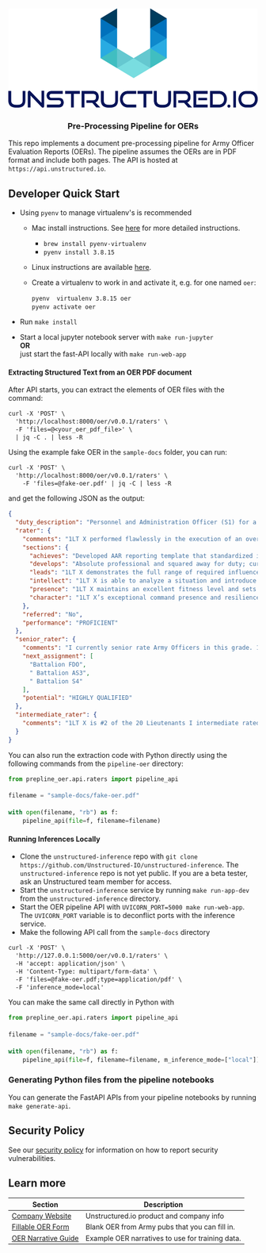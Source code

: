 <h3 align="center">
  <img src="img/unstructured_logo.png" height="200">
</h3>

<h3 align="center">
  <p>Pre-Processing Pipeline for OERs</p>
</h3>


This repo implements a document pre-processing pipeline for Army Officer Evaluation Reports (OERs).
The pipeline assumes the OERs are in PDF format and include both pages.
The API is hosted at `https://api.unstructured.io`.

## Developer Quick Start

* Using `pyenv` to manage virtualenv's is recommended
	* Mac install instructions. See [here](https://github.com/Unstructured-IO/community#mac--homebrew) for more detailed instructions.
		* `brew install pyenv-virtualenv`
	  * `pyenv install 3.8.15`
  * Linux instructions are available [here](https://github.com/Unstructured-IO/community#linux).

  * Create a virtualenv to work in and activate it, e.g. for one named `oer`:

	`pyenv  virtualenv 3.8.15 oer` <br />
	`pyenv activate oer`

* Run `make install`
* Start a local jupyter notebook server with `make run-jupyter` <br />
	**OR** <br />
	just start the fast-API locally with `make run-web-app`

#### Extracting Structured Text from an OER PDF document
After API starts, you can extract the elements of OER files with the command:
```
curl -X 'POST' \
  'http://localhost:8000/oer/v0.0.1/raters' \
  -F 'files=@<your_oer_pdf_file>' \
  | jq -C . | less -R
```

Using the example fake OER in the `sample-docs` folder, you can run:

```
curl -X 'POST' \
  'http://localhost:8000/oer/v0.0.1/raters' \
    -F 'files=@fake-oer.pdf' | jq -C | less -R
```

and get the following JSON as the output:

```json
{
  "duty_description": "Personnel and Administration Officer (S1) for a training battalion in the U.S. Army reserve. Principal staff assistant to the battalion commander. Exercise staff supervisor in matters pertaining to strength management, personnel qualifications and evaluations, personnel assignment, clearance, recruiting, retention, and battalion administration. Responsible for the overall supervision of the battalion Personnel Administration Center (PAC) and its activities. Serves as commander of Headquarters and Headquarters Detachment. Additional duties include; Battalion Safety Officer, Equal Opportunity Officer, Records Management Officer, and Retention Officer.",
  "rater": {
    "comments": "1LT X performed flawlessly in the execution of an overseas detention and area security mission at Guantanamo Bay, Cuba. Exceptional performance during this limited rating period by CPT X.",
    "sections": {
      "achieves": "Developed AAR reporting template that standardized information across the battalion and ensured compliance with Army Regulations. She consistently presented appropriate and useful monthly reports on security clearances, weather effects, and threat assessments.",
      "develops": "Absolute professional and squared away for duty; current on all applicable skills, knowledge, and mental toughness by engaging in engages in continual self-development. Using his extensive experience, 1LT X works well after normal duty hours, provides coaching, and counseling and mentoring.",
      "leads": "1LT X demonstrates the full range of required influence techniques enabling him to speak, lead and motivate every person in his unit. 1LT X works with the Alameda County Sheriff’s office, as well as other outside agencies, in order to build positive relationships established that have enhanced unit training.",
      "intellect": "1LT X is able to analyze a situation and introduce new ideas when opportunities exist, approaching challenging circumstances with creativity and intellect. 1LT X is highly proficient in interacting with others, effectively adjusting behaviors when interacting with superiors, peers, and subordinates.",
      "presence": "1LT X maintains an excellent fitness level and sets the standard for his Soldiers, with a score of 275 on his last APFT. 1LT X models the composure, outward calm, and control over his emotions that you want to see in a leader during adverse conditions.",
      "character": "1LT X’s exceptional command presence and resilience lends itself to consistent mission accomplishment, good order and discipline, and a positive climate. 1LT X’s outstanding attitude and thirst for knowledge exceeds those around him which contributes to his overall exceptional character."
    },
    "referred": "No",
    "performance": "PROFICIENT"
  },
  "senior_rater": {
    "comments": "I currently senior rate Army Officers in this grade. 1LT X is #4 of the 44 Lieutenants I senior rated. 1LT X is an intelligent and creative Officer with the potential to progress in rank as a leader. 1LT X is ready for positions of increased responsibilities; he will excel as a Staff Officer followed by Company Command if given the opportunity. Select for Military Police Captains Career Course and promote to captain when eligible.",
    "next_assignment": [
      "Battalion FDO",
      " Battalion AS3",
      " Battalion S4"
    ],
    "potential": "HIGHLY QUALIFIED"
  },
  "intermediate_rater": {
    "comments": "1LT X is #2 of the 20 Lieutenants I intermediate rated. He is an asset for the future and will progress further in his military career. Keep assigning him to demanding position and select him for the Military Police Captains Career Course now. Promote ahead of peers to Captain and select him for the next Company Command."
  }
}
```

You can also run the extraction code with Python directly using the following commands
from the `pipeline-oer` directory:

```python
from prepline_oer.api.raters import pipeline_api

filename = "sample-docs/fake-oer.pdf"

with open(filename, "rb") as f:
    pipeline_api(file=f, filename=filename)
```

#### Running Inferences Locally

- Clone the `unstructured-inference` repo with `git clone https://github.com/Unstructured-IO/unstructured-inference`. The
  `unstructured-inference` repo is not yet public. If you are a beta tester, ask an Unstructured team member
  for access.
- Start the `unstructured-inference` service by running `make run-app-dev` from the `unstructured-inference` directory.
- Start the OER pipeline API with `UVICORN_PORT=5000 make run-web-app`. The `UVICORN_PORT` variable
  is to deconflict ports with the inference service.
- Make the following API call from the `sample-docs` directory

```
curl -X 'POST' \
  'http://127.0.0.1:5000/oer/v0.0.1/raters' \
  -H 'accept: application/json' \
  -H 'Content-Type: multipart/form-data' \
  -F 'files=@fake-oer.pdf;type=application/pdf' \
  -F 'inference_mode=local'
```

You can make the same call directly in Python with

```python
from prepline_oer.api.raters import pipeline_api

filename = "sample-docs/fake-oer.pdf"

with open(filename, "rb") as f:
    pipeline_api(file=f, filename=filename, m_inference_mode=["local"])
```



### Generating Python files from the pipeline notebooks

You can generate the FastAPI APIs from your pipeline notebooks by running `make generate-api`.

## Security Policy

See our [security policy](https://github.com/Unstructured-IO/pipeline-oer/security/policy) for
information on how to report security vulnerabilities.

## Learn more

| Section | Description |
|-|-|
| [Company Website](https://unstructured.io) | Unstructured.io product and company info |
| [Fillable OER Form](https://armypubs.army.mil/pub/eforms/DR_a/pdf/ARN17085_A67_10_1_FINAL.pdf) | Blank OER from Army pubs that you can fill in. |
| [OER Narrative Guide](https://juniorofficer.army.mil/oer-company-grade-narrative-guide-and-examples/) | Example OER narratives to use for training data. |
